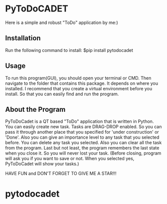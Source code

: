 # PyToDoCADET

Here is a simple and robust "ToDo" application by me:)

## Installation

Run the following command to install:
$pip install pytodocadet

## Usage 

To run this program(GUI), you should open your terminal
    or CMD. Then navigate to the folder that contains this package.
It depends on where you installed.
I recommend that you create a virtual environment before you install.
So that you can easily find and run the program.

## About the Program

PyToDoCadet is a QT based "ToDo" application that is written in Python.
You can easily create new task. 
Tasks are DRAG-DROP enabled. So you can pass it through another place that
    you specified for 'under construction' or 'Done'.
Also you can give an importance level to any task that you selected before.
You can delete any task you selected.
Also you can clear all the task from the program.
Last but not least, the program remembers the last state when you close it.
So you will never lost your task.
(Before closing, program will ask you if you want to save or not.
    When you selected yes, PyToDoCadet will show your tasks.)

HAVE FUN and DON'T FORGET TO GIVE ME A STAR!!!
# pytodocadet
